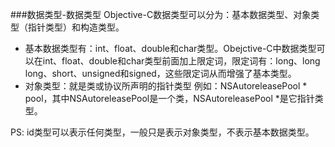 ###数据类型-数据类型
Objective-C数据类型可以分为：基本数据类型、对象类型（指针类型）和构造类型。
- 基本数据类型有：int、float、double和char类型。Obejctive-C中数据类型可以在int、float、double和char类型前面加上限定词，限定词有：long、long long、short、unsigned和signed，这些限定词从而增强了基本类型。
- 对象类型：就是类或协议所声明的指针类型
   例如：NSAutoreleasePool * pool，其中NSAutoreleasePool是一个类，NSAutoreleasePool *是它指针类型。

PS: id类型可以表示任何类型，一般只是表示对象类型，不表示基本数据类型。


